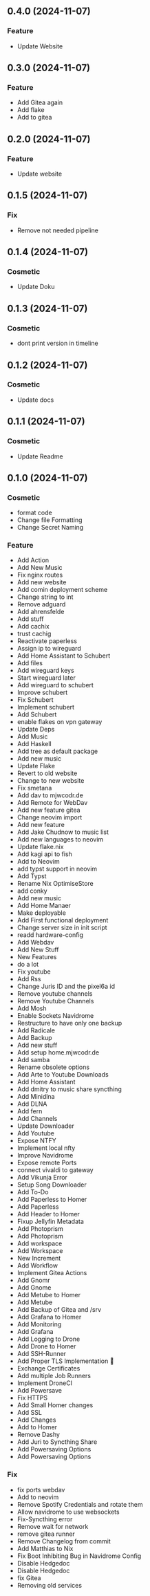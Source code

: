 ## 0.4.0 (2024-11-07)

### Feature

- Update Website

## 0.3.0 (2024-11-07)

### Feature

- Add Gitea again
- Add flake
- Add to gitea

## 0.2.0 (2024-11-07)

### Feature

- Update website

## 0.1.5 (2024-11-07)

### Fix

- Remove not needed pipeline

## 0.1.4 (2024-11-07)

### Cosmetic

- Update Doku

## 0.1.3 (2024-11-07)

### Cosmetic

- dont print version in timeline

## 0.1.2 (2024-11-07)

### Cosmetic

- Update docs

## 0.1.1 (2024-11-07)

### Cosmetic

- Update Readme

## 0.1.0 (2024-11-07)

### Cosmetic

- format code
- Change file Formatting
- Change Secret Naming

### Feature

- Add Action
- Add New Music
- Fix nginx routes
- Add new website
- Add comin deployment scheme
- Change string to int
- Remove adguard
- Add ahrensfelde
- Add stuff
- Add cachix
- trust cachig
- Reactivate paperless
- Assign ip to wireguard
- Add Home Assistant to Schubert
- Add files
- Add wireguard keys
- Start wireguard later
- Add wireguard to schubert
- Improve schubert
- Fix Schubert
- Implement schubert
- Add Schubert
- enable flakes on vpn gateway
- Update Deps
- Add Music
- Add Haskell
- Add tree as default package
- Add new music
- Update Flake
- Revert to old website
- Change to new website
- Fix smetana
- Add dav to mjwcodr.de
- Add Remote for WebDav
- Add new feature gitea
- Change neovim import
- Add new feature
- Add Jake Chudnow to music list
- Add new languages to neovim
- Update flake.nix
- Add kagi api to fish
- Add to Neovim
- add typst support in neovim
- Add Typst
- Rename Nix OptimiseStore
- add conky
- Add new music
- Add Home Manaer
- Make deployable
- Add First functional deployment
- Change server size in init script
- readd hardware-config
- Add Webdav
- Add New Stuff
- New Features
- do a lot
- Fix youtube
- Add Rss
- Change Juris ID and the pixel6a id
- Remove youtube channels
- Remove Youtube Channels
- Add Mosh
- Enable Sockets Navidrome
- Restructure to have only one backup
- Add Radicale
- Add Backup
- Add new stuff
- Add setup home.mjwcodr.de
- Add samba
- Rename obsolete options
- Add Arte to Youtube Downloads
- Add Home Assistant
- Add dmitry to music share syncthing
- Add Minidlna
- Add DLNA
- Add fern
- Add Channels
- Update Downloader
- Add Youtube
- Expose NTFY
- Implement local nfty
- Improve Navidrome
- Expose remote Ports
- connect vivaldi to gateway
- Add Vikunja Error
- Setup Song Downloader
- Add To-Do
- Add Paperless to Homer
- Add Paperless
- Add Header to Homer
- Fixup Jellyfin Metadata
- Add Photoprism
- Add Photoprism
- Add workspace
- Add Workspace
- New Increment
- Add Workflow
- Implement Gitea Actions
- Add Gnomr
- Add Gnome
- Add Metube to Homer
- Add Metube
- Add Backup of Gitea and /srv
- Add Grafana to Homer
- Add Monitoring
- Add Grafana
- Add Logging to Drone
- Add Drone to Homer
- Add SSH-Runner
- Add Proper TLS Implementation 🎉
- Exchange Certificates
- Add multiple Job Runners
- Implement DroneCI
- Add Powersave
- Fix HTTPS
- Add Small Homer changes
- Add SSL
- Add Changes
- Add to Homer
- Remove Dashy
- Add Juri to Syncthing Share
- Add Powersaving Options
- Add Powersaving Options

### Fix

- fix ports webdav
- Add to neovim
- Remove Spotify Credentials and rotate them
- Allow navidrome to use websockets
- Fix-Syncthing error
- Remove wait for network
- remove gitea runner
- Remove Changelog from commit
- Add Matthias to Nix
- Fix Boot Inhibiting Bug in Navidrome Config
- Disable Hedgedoc
- Disable Hedgedoc
- fix Gitea
- Removing old services
